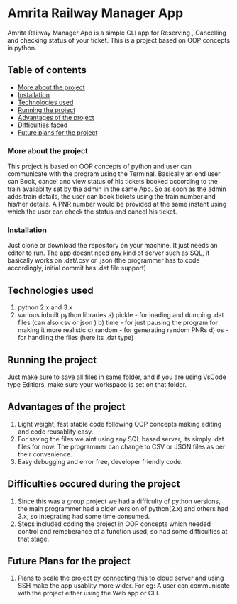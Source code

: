 # Amrita Railway Manager App
Amrita Railway Manager App is a simple CLI app for Reserving , Cancelling and checking status of your ticket. This is a project based on OOP concepts in python.


## Table of contents 
* [More about the project](#More-about-the-project)
* [Installation](#Installation)
* [Technologies used](#Technologies-used)
* [Running the project](#Running-the-project)
* [Advantages of the project](#Advantages-of-the-project)
* [Difficulties faced](#Difficulties-occured-during-the-project)
* [Future plans for the project](#Future-plans-for-the-project)


### More about the project
This project is based on OOP concepts of python and user can communicate with the program using the Terminal. Basically an end user can Book, cancel and view status of his tickets booked according to the train availablity set by the admin in the same App. So as soon as the admin adds train details, the user can book tickets using the train number and his/her details. A PNR number would be provided at the same instant using which the user can check the status and cancel his ticket. 

### Installation 
Just clone or download the repository on your machine. It just needs an editor to run. The app doesnt need any kind of server such as SQL, it basically works on .dat/.csv or .json (the programmer has to code accordingly, initial commit has .dat file support)

## Technologies used
1) python 2.x and 3.x
2) various inbuilt python libraries 
  a) pickle - for loading and dumping .dat files (can also csv or json )
  b) time - for just pausing the program for making it more realistic
  c) random -  for generating random PNRs
  d) os - for handling the files (here its .dat type)
  
## Running the project 
Just make sure to save all files in same folder, and if you are using VsCode type Editiors, make sure your workspace is set on that folder.

## Advantages of the project
1) Light weight, fast stable code following OOP concepts making editing and code reusablity easy.
2) For saving the files we aint using any SQL based server, its simply .dat files for now. The programmer can change to CSV or JSON files as per their convenience. 
3) Easy debugging and error free, developer friendly code. 

## Difficulties occured during the project
1) Since this was a group project we had a difficulty of python versions, the main programmer had a older version of python(2.x) and others had 3.x, so integrating had some time consumed. 
2) Steps included coding the project in OOP concepts which needed control and remeberance of a function used, so had some difficulties at that stage.

## Future Plans for the project
1) Plans to scale the project by connecting this to cloud server and using SSH make the app usablity more wider. For eg: A user can communicate with the project either using the Web app or CLI. 
